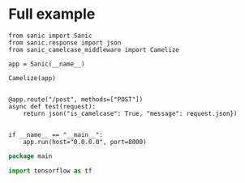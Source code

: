 # Full example
    from sanic import Sanic
    from sanic.response import json
    from sanic_camelcase_middleware import Camelize

    app = Sanic(__name__)

    Camelize(app)


    @app.route("/post", methods=["POST"])
    async def test(request):
        return json("is_camelcase": True, "message": request.json})


    if __name__ == "__main__":
        app.run(host="0.0.0.0", port=8000)


``` go
package main

```

``` python
import tensorflow as tf
```